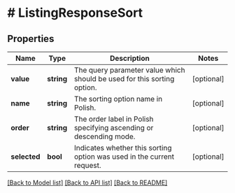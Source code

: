 # # ListingResponseSort

## Properties

Name | Type | Description | Notes
------------ | ------------- | ------------- | -------------
**value** | **string** | The query parameter value which should be used for this sorting option. | [optional]
**name** | **string** | The sorting option name in Polish. | [optional]
**order** | **string** | The order label in Polish specifying ascending or descending mode. | [optional]
**selected** | **bool** | Indicates whether this sorting option was used in the current request. | [optional]

[[Back to Model list]](../../README.md#models) [[Back to API list]](../../README.md#endpoints) [[Back to README]](../../README.md)
